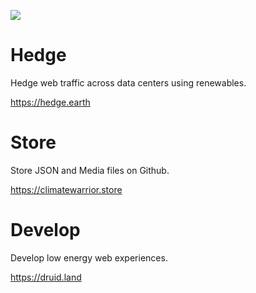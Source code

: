 ![](https://smeskey-github-prod.s3.amazonaws.com/projects/climate-warrior/climate_warrior_identity_200.png)

# Hedge
Hedge web traffic across data centers using renewables.

https://hedge.earth

# Store
Store JSON and Media files on Github.

https://climatewarrior.store

# Develop
Develop low energy  web experiences.

https://druid.land
